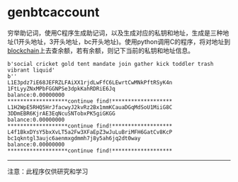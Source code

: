# genbtcaccount

穷举助记词，使用C程序生成助记词，以及生成对应的私钥和地址，生成是三种地址(1开头地址，3开头地址，bc开头地址)。使用python调用C的程序，将对地址到[blockchain](https://www.blockchain.com/explorer)上去查余额，若有余额，则记下当前的私钥和地址信息。

```
b'social cricket gold tent mandate join gather kick toddler trash vibrant liquid'
b''
L1E3pdz7iE68JEFRZLFAiXX1rjdLwFfC6LEwrtCwMNkPftRSyK4n
1FtLyyZNxMPbFGGNPSe3dpkKahRDRiE6Jq
balance:0.00000000
*******************continue find!*******************
L1H2WpE5RHQ5HrJfacwyJ2kvRz2Bx1mmKCauaDGqMdSoU1MiiG8C
3DDmEBR6KjrAE3EqNcuSNTobxPK5giGKGG
balance:0.00000000
*******************continue find!*******************
L4f1BkxDYsY5bxXvLT5a2Fw3XFaEpZ3wJuLuBriMFH6GatCv8KcP
bc1qkntgl3aujc6aenmxgdmmh7j8y5ah6jq2dt0way
balance:0.00000000
*******************continue find!*******************
```



------

注意：此程序仅供研究和学习